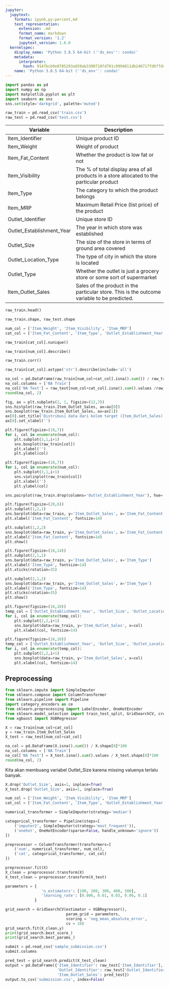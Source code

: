 ```yaml
---
jupyter:
  jupytext:
    formats: ipynb,py:percent,md
    text_representation:
      extension: .md
      format_name: markdown
      format_version: '1.2'
      jupytext_version: 1.6.0
  kernelspec:
    display_name: 'Python 3.8.5 64-bit (''ds_env'': conda)'
    metadata:
      interpreter:
        hash: 9147bcb9e0785203a659ab3390718fd781c9994811db246717fd6ffdcf1dd807
    name: 'Python 3.8.5 64-bit (''ds_env'': conda)'
---
```


```python
import pandas as pd 
import numpy as np 
import matplotlib.pyplot as plt 
import seaborn as sns 
sns.set(style='darkgrid', palette='muted')
```

```python
raw_train = pd.read_csv('train.csv')
raw_test = pd.read_csv('test.csv')
```

| Variable | Description |
| ------ | ----------- |
|Item_Identifier|	Unique product ID|
|Item_Weight|	Weight of product|
|Item_Fat_Content|	Whether the product is low fat or not|
|Item_Visibility|	The % of total display area of all products in a store allocated to the particular product|
|Item_Type|	The category to which the product belongs|
|Item_MRP|	Maximum Retail Price (list price) of the product|
|Outlet_Identifier|	Unique store ID|
|Outlet_Establishment_Year|	The year in which store was established|
|Outlet_Size|	The size of the store in terms of ground area covered|
|Outlet_Location_Type|	The type of city in which the store is located|
|Outlet_Type|	Whether the outlet is just a grocery store or some sort of supermarket|
|Item_Outlet_Sales|	Sales of the product in the particular store. This is the outcome variable to be predicted.|

```python
raw_train.head()
```

```python
raw_train.shape, raw_test.shape
```

```python
num_col = ['Item_Weight', 'Item_Visibility', 'Item_MRP']
cat_col = ['Item_Fat_Content', 'Item_Type', 'Outlet_Establishment_Year', 'Outlet_Size', 'Outlet_Location_Type', 'Outlet_Type']
```

```python
raw_train[cat_col].nunique()
```

```python
raw_train[num_col].describe()
```

```python
raw_train.corr()
```

```python
raw_train[cat_col].astype('str').describe(include='all')
```

```python
na_col = pd.DataFrame(raw_train[num_col+cat_col].isna().sum()) / raw_train.shape[0]*100
na_col.columns = ['NA Train']
na_col['NA Test'] = raw_test[num_col+cat_col].isna().sum().values /raw_train.shape[0]*100
round(na_col, 2)
```

```python
fig, ax = plt.subplots(2, 1, figsize=(12,7))
sns.histplot(raw_train.Item_Outlet_Sales, ax=ax[0])
sns.boxplot(raw_train.Item_Outlet_Sales, ax=ax[1])
ax[0].set_title('Distribusi data dari kolom target (Item_Outlet_Sales) \n', fontsize=20)
ax[0].set_xlabel('')
```

```python
plt.figure(figsize=(10,7))
for i, col in enumerate(num_col):
    plt.subplot(3,1,i+1)
    sns.boxplot(raw_train[col])
    plt.xlabel('')
    plt.ylabel(col)
```

```python
plt.figure(figsize=(10,7))
for i, col in enumerate(num_col):
    plt.subplot(3,1,i+1)
    sns.violinplot(raw_train[col])
    plt.xlabel('')
    plt.ylabel(col)
```

```python
sns.pairplot(raw_train.drop(columns='Outlet_Establishment_Year'), hue='Outlet_Type')
```

```python
plt.figure(figsize=(20,6))
plt.subplot(1,2,1)
sns.barplot(data=raw_train, y='Item_Outlet_Sales', x='Item_Fat_Content')
plt.xlabel('Item_Fat_Content', fontsize=14)

plt.subplot(1,2,2)
sns.boxplot(data=raw_train, y='Item_Outlet_Sales', x='Item_Fat_Content')
plt.xlabel('Item_Fat_Content', fontsize=14)
plt.show()
```

```python
plt.figure(figsize=(16,14))
plt.subplot(2,1,1)
sns.barplot(data=raw_train, y='Item_Outlet_Sales', x='Item_Type')
plt.xlabel('Item_Type', fontsize=14)
plt.xticks(rotation=35)

plt.subplot(2,1,2)
sns.boxplot(data=raw_train, y='Item_Outlet_Sales', x='Item_Type')
plt.xlabel('Item_Type', fontsize=14)
plt.xticks(rotation=35)
plt.show()
```

```python
plt.figure(figsize=(16,10))
temp_col = ['Outlet_Establishment_Year', 'Outlet_Size', 'Outlet_Location_Type', 'Outlet_Type']
for i, col in enumerate(temp_col):
    plt.subplot(2,2,i+1)
    sns.barplot(data=raw_train, y='Item_Outlet_Sales', x=col)
    plt.xlabel(col, fontsize=14)
```

```python
plt.figure(figsize=(16,10))
temp_col = ['Outlet_Establishment_Year', 'Outlet_Size', 'Outlet_Location_Type', 'Outlet_Type']
for i, col in enumerate(temp_col):
    plt.subplot(2,2,i+1)
    sns.boxplot(data=raw_train, y='Item_Outlet_Sales', x=col)
    plt.xlabel(col, fontsize=14)
```

## Preprocessing

```python
from sklearn.impute import SimpleImputer
from sklearn.compose import ColumnTransformer
from sklearn.pipeline import Pipeline
import category_encoders as ce
from sklearn.preprocessing import LabelEncoder, OneHotEncoder
from sklearn.model_selection import train_test_split, GridSearchCV, cross_val_score, learning_curve, cross_validate
from xgboost import XGBRegressor
```

```python
X = raw_train[num_col+cat_col]
y = raw_train.Item_Outlet_Sales
X_test = raw_test[num_col+cat_col]
```

```python
na_col = pd.DataFrame(X.isna().sum()) / X.shape[0]*100
na_col.columns = ['NA Train']
na_col['NA Test'] = X_test.isna().sum().values / X_test.shape[0]*100
round(na_col, 2)
```

Kita akan membuang variabel Outlet_Size karena missing valuenya terlalu banyak.

```python
X.drop('Outlet_Size', axis=1, inplace=True)
X_test.drop('Outlet_Size', axis=1, inplace=True)
```

```python
num_col = ['Item_Weight', 'Item_Visibility', 'Item_MRP']
cat_col = ['Item_Fat_Content', 'Item_Type', 'Outlet_Establishment_Year', 'Outlet_Location_Type', 'Outlet_Type']

numerical_transformer = SimpleImputer(strategy='median')

categorical_transformer = Pipeline(steps=[
    ('imputer2', SimpleImputer(strategy='most_frequent')),
    ('onehot', OneHotEncoder(sparse=False, handle_unknown='ignore'))
])

preprocessor = ColumnTransformer(transformers=[
    ('num', numerical_transformer, num_col),
    ('cat', categorical_transformer, cat_col)
])
```

```python
preprocessor.fit(X)
X_clean = preprocessor.transform(X)
X_test_clean = preprocessor.transform(X_test)
```

```python tags=[]
parameters = {
                'n_estimators': [100, 200, 300, 400, 500],
                'learning_rate': [0.006, 0.01, 0.03, 0.06, 0.1]
             }

grid_search = GridSearchCV(estimator = XGBRegressor(),
                           param_grid = parameters,
                           scoring = 'neg_mean_absolute_error',
                           cv = 10)
grid_search.fit(X_clean,y)
print(grid_search.best_score_)
print(grid_search.best_params_)
```

```python
submit = pd.read_csv('sample_submission.csv')
submit.columns
```

```python
pred_test = grid_search.predict(X_test_clean)
output = pd.DataFrame({'Item_Identifier': raw_test['Item_Identifier'],
                       'Outlet_Identifier': raw_test['Outlet_Identifier'],
                       'Item_Outlet_Sales': pred_test})
output.to_csv('submission.csv', index=False)
```

```python

```
